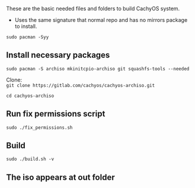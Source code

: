 These are the basic needed files and folders to build CachyOS system.

* Uses the same signature that normal repo and has no mirrors package to install.

`sudo pacman -Syy`

## Install necessary packages
`sudo pacman -S archiso mkinitcpio-archiso git squashfs-tools --needed`

Clone:\
`git clone https://gitlab.com/cachyos/cachyos-archiso.git`

`cd cachyos-archiso`

## Run fix permissions script
`sudo ./fix_permissions.sh`

## Build
`sudo ./build.sh -v`

## The iso appears at out folder

